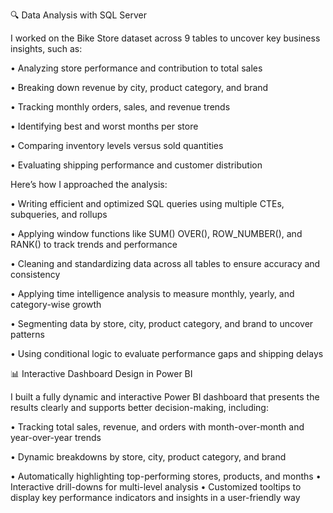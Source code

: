 🔍 Data Analysis with SQL Server

I worked on the Bike Store dataset across 9 tables to uncover key business insights, such as:

• Analyzing store performance and contribution to total sales

• Breaking down revenue by city, product category, and brand

• Tracking monthly orders, sales, and revenue trends

• Identifying best and worst months per store

• Comparing inventory levels versus sold quantities

• Evaluating shipping performance and customer distribution

Here’s how I approached the analysis:


• Writing efficient and optimized SQL queries using multiple CTEs, subqueries, and rollups

• Applying window functions like SUM() OVER(), ROW_NUMBER(), and RANK() to track trends and performance

• Cleaning and standardizing data across all tables to ensure accuracy and consistency

• Applying time intelligence analysis to measure monthly, yearly, and category-wise growth

• Segmenting data by store, city, product category, and brand to uncover patterns

• Using conditional logic to evaluate performance gaps and shipping delays

📊 Interactive Dashboard Design in Power BI

I built a fully dynamic and interactive Power BI dashboard that presents the results clearly and supports better decision-making, including:


• Tracking total sales, revenue, and orders with month-over-month and year-over-year trends

• Dynamic breakdowns by store, city, product category, and brand

• Automatically highlighting top-performing stores, products, and months
• Interactive drill-downs for multi-level analysis
• Customized tooltips to display key performance indicators and insights in a user-friendly way
